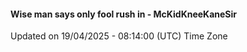 #### Wise man says only fool rush in - McKidKneeKaneSir
Updated on 19/04/2025 - 08:14:00 (UTC) Time Zone
